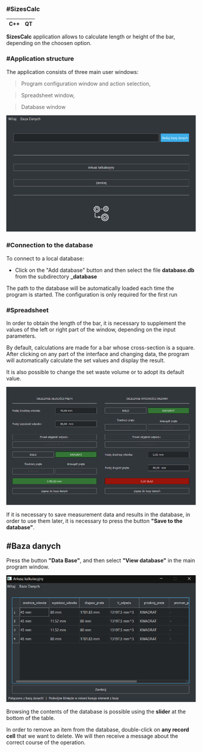 ### #SizesCalc
| C++ | QT |
|--|--|



**SizesCalc** application allows to calculate length or height of the bar, depending on the choosen option. 


### #Application structure
The application consists of three main user windows:

> Program configuration window and action selection,

> Spreadsheet window,

> Database window


![Okno wyboru](https://github.com/DKrakowczyk/SizesCalc/blob/master/screenshots/main.PNG?raw=true)


### #Connection to the database
To connect to a local database:
- Click on the "Add database" button and then select the file **database.db** from the subdirectory **_database**

The path to the database will be automatically loaded each time the program is started. The configuration is only required for the first run
	
### #Spreadsheet

In order to obtain the length of the bar, it is necessary to supplement the values ​​of the left or right part of the window, depending on the input parameters.

By default, calculations are made for a bar whose cross-section is a square. After clicking on any part of the interface and changing data, the program will automatically calculate the set values ​​and display the result.
 
It is also possible to change the set waste volume or to adopt its default value. 

![Okno arkusza kalkulacyjnego](https://github.com/DKrakowczyk/SizesCalc/blob/master/screenshots/calculate.PNG?raw=true)

If it is necessary to save measurement data and results in the database, in order to use them later, it is necessary to press the button **"Save to the database"**.

## #Baza danych

Press the button **"Data Base"**, and then select **"View database"** in the main program window.
 
![Baza](https://github.com/DKrakowczyk/SizesCalc/blob/master/screenshots/database.PNG?raw=true)

Browsing the contents of the database is possible using the **slider** at the bottom of the table.

In order to remove an item from the database, double-click on **any record cell** that we want to delete. We will then receive a message about the correct course of the operation.
